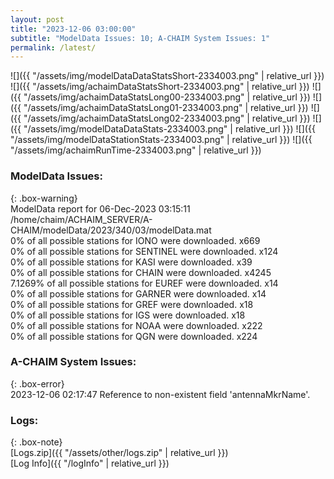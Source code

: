 ```yaml
---
layout: post
title: "2023-12-06 03:00:00"
subtitle: "ModelData Issues: 10; A-CHAIM System Issues: 1"
permalink: /latest/
---
```


![]({{ "/assets/img/modelDataDataStatsShort-2334003.png" | relative_url }})
![]({{ "/assets/img/achaimDataStatsShort-2334003.png" | relative_url }})
![]({{ "/assets/img/achaimDataStatsLong00-2334003.png" | relative_url }})
![]({{ "/assets/img/achaimDataStatsLong01-2334003.png" | relative_url }})
![]({{ "/assets/img/achaimDataStatsLong02-2334003.png" | relative_url }})
![]({{ "/assets/img/modelDataDataStats-2334003.png" | relative_url }})
![]({{ "/assets/img/modelDataStationStats-2334003.png" | relative_url }})
![]({{ "/assets/img/achaimRunTime-2334003.png" | relative_url }})


### ModelData Issues:  
  
{: .box-warning}  
 ModelData report for 06-Dec-2023 03:15:11   
 /home/chaim/ACHAIM_SERVER/A-CHAIM/modelData/2023/340/03/modelData.mat   
 0% of all possible stations for IONO were downloaded. x669   
 0% of all possible stations for SENTINEL were downloaded. x124   
 0% of all possible stations for KASI were downloaded. x39   
 0% of all possible stations for CHAIN were downloaded. x4245   
 7.1269% of all possible stations for EUREF were downloaded. x14   
 0% of all possible stations for GARNER were downloaded. x14   
 0% of all possible stations for GREF were downloaded. x18   
 0% of all possible stations for IGS were downloaded. x18   
 0% of all possible stations for NOAA were downloaded. x222   
 0% of all possible stations for QGN were downloaded. x224   
  
### A-CHAIM System Issues:  
  
{: .box-error}  
2023-12-06 02:17:47 Reference to non-existent field 'antennaMkrName'.  

### Logs:  
  
{: .box-note}  
[Logs.zip]({{ "/assets/other/logs.zip" | relative_url }})  
[Log Info]({{ "/logInfo" | relative_url }})  
